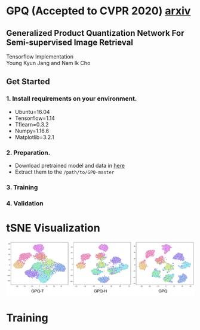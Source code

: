 # GPQ (Accepted to CVPR 2020) <a href="https://arxiv.org/abs/2002.11281">arxiv</a>
## Generalized Product Quantization Network For Semi-supervised Image Retrieval
Tensorflow Implementation  
Young Kyun Jang and Nam Ik Cho

## Get Started

### 1. Install requirements on your environment.
- Ubuntu=16.04
- Tensorflow=1.14
- Tflearn=0.3.2
- Numpy=1.16.6
- Matplotlib=3.2.1

### 2. Preparation.
- Download pretrained model and data in <a href="https://drive.google.com/open?id=1BfyXFvcMMBhD2jWVNF_kFaFE5uNgpqII">here</a>
- Extract them to the `/path/to/GPQ-master`

### 3. Training

### 4. Validation




# tSNE Visualization

<p align="center"><img src="figures/tSNE.png" width="900"></p>

# Training
